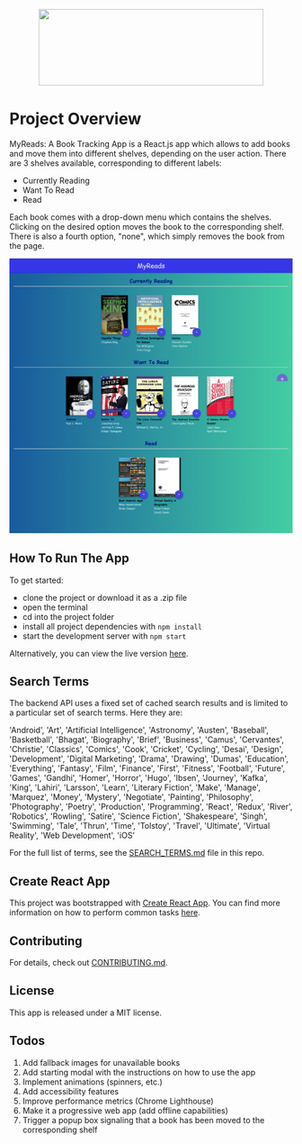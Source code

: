 
<p align="center">
  <img width="400" height="136,038 " src="https://user-images.githubusercontent.com/40801473/43848833-c71236da-9b2b-11e8-9a03-ae1df32087de.png">
</p>


# Project Overview

MyReads: A Book Tracking App is a React.js app which allows to add books and move them into different shelves, depending on the user action.
There are 3 shelves available, corresponding to different labels: 

* Currently Reading
* Want To Read
* Read

Each book comes with a drop-down menu which contains the shelves. Clicking on the desired option moves the book to the corresponding shelf. There is also a fourth option, "none", which simply removes the book from the page.

![MyReads App Screenshot](https://github.com/DownTheMatrix/MyReads-Book-Tracking-App/blob/master/Screenshot.png?raw=true)

## How To Run The App

To get started:

* clone the project or download it as a .zip file
* open the terminal
* cd into the project folder
* install all project dependencies with `npm install`
* start the development server with `npm start`

Alternatively, you can view the live version [here](https://elated-swanson-1fbc38.netlify.com/).

## Search Terms

The backend API uses a fixed set of cached search results and is limited to a particular set of search terms. Here they are: 

'Android', 'Art', 'Artificial Intelligence', 'Astronomy', 'Austen', 'Baseball', 'Basketball', 'Bhagat', 'Biography', 'Brief', 'Business', 'Camus', 'Cervantes', 'Christie', 'Classics', 'Comics', 'Cook', 'Cricket', 'Cycling', 'Desai', 'Design', 'Development', 'Digital Marketing', 'Drama', 'Drawing', 'Dumas', 'Education', 'Everything', 'Fantasy', 'Film', 'Finance', 'First', 'Fitness', 'Football', 'Future', 'Games', 'Gandhi', 'Homer', 'Horror', 'Hugo', 'Ibsen', 'Journey', 'Kafka', 'King', 'Lahiri', 'Larsson', 'Learn', 'Literary Fiction', 'Make', 'Manage', 'Marquez', 'Money', 'Mystery', 'Negotiate', 'Painting', 'Philosophy', 'Photography', 'Poetry', 'Production', 'Programming', 'React', 'Redux', 'River', 'Robotics', 'Rowling', 'Satire', 'Science Fiction', 'Shakespeare', 'Singh', 'Swimming', 'Tale', 'Thrun', 'Time', 'Tolstoy', 'Travel', 'Ultimate', 'Virtual Reality', 'Web Development', 'iOS'

For the full list of terms, see the [SEARCH_TERMS.md](SEARCH_TERMS.md) file in this repo.

## Create React App

This project was bootstrapped with [Create React App](https://github.com/facebookincubator/create-react-app). You can find more information on how to perform common tasks [here](https://github.com/facebookincubator/create-react-app/blob/master/packages/react-scripts/template/README.md).

## Contributing

For details, check out [CONTRIBUTING.md](CONTRIBUTING.md).

## License

This app is released under a MIT license.

## Todos

1. Add fallback images for unavailable books
2. Add starting modal with the instructions on how to use the app
3. Implement animations (spinners, etc.)
4. Add accessibility features
5. Improve performance metrics (Chrome Lighthouse)
6. Make it a progressive web app (add offline capabilities)
7. Trigger a popup box signaling that a book has been moved to the corresponding shelf
